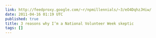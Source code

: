 ```yaml
---
link: http://feedproxy.google.com/~r/npmillennials/~3/eO4DqhzJHiw/
date: 2011-04-16 01:19 UTC
published: true
title: 3 reasons why I’m a National Volunteer Week skeptic
tags: []
---
```



